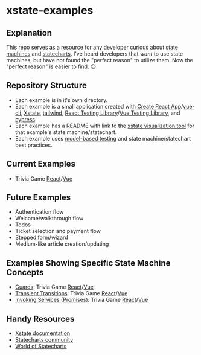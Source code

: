 # xstate-examples

## Explanation
This repo serves as a resource for any developer curious about [state machines](https://statecharts.github.io/what-is-a-state-machine.html) and [statecharts](https://statecharts.github.io). I've heard developers that _want_ to use state machines, but have not found the "perfect reason" to utilize them. Now the "perfect reason" is easier to find. 😉

## Repository Structure
- Each example is in it's own directory.
- Each example is a small application created with [Create React App](https://create-react-app.dev)/[vue-cli](https://cli.vuejs.org/ ), [Xstate](https://xstate.js.org), [tailwind](https://tailwindcss.com), [React Testing Library](https://testing-library.com/docs/react-testing-library/intro)/[Vue Testing Library](https://testing-library.com/docs/vue-testing-library/intro), and [cypress](https://www.cypress.io).
- Each example has a README with link to the [xstate visualization tool](https://xstate.js.org/viz/) for that example's state machine/statechart.
- Each example uses [model-based testing](https://css-tricks.com/model-based-testing-in-react-with-state-machines/) and state machine/statechart best practices.

## Current Examples
- Trivia Game [React](/trivia-game-react)/[Vue](/trivia-game-vue)

## Future Examples
- Authentication flow
- Welcome/walkthrough flow
- Todos
- Ticket selection and payment flow
- Stepped form/wizard
- Medium-like article creation/updating 

## Examples Showing Specific State Machine Concepts
- [Guards](https://xstate.js.org/docs/guides/guards.html): Trivia Game [React](/trivia-game-react/src/machine.ts#L47)/[Vue](/trivia-game-vue/src/machine.js#L46)
- [Transient Transitions](https://xstate.js.org/docs/guides/transitions.html#transient-transitions): Trivia Game [React](/trivia-game-react/src/machine.ts#L44-L48)/[Vue](/trivia-game-vue/src/machine.js#L43-L47)
- [Invoking Services (Promises)](https://xstate.js.org/docs/guides/communication.html#the-invoke-property): Trivia Game [React](/trivia-game-react/src/machine.ts#L22-L34)/[Vue](/trivia-game-vue/src/machine.js#L21-L33)

## Handy Resources
- [Xstate documentation](https://xstate.js.org)
- [Statecharts community](https://spectrum.chat/statecharts)
- [World of Statecharts](https://statecharts.github.io)

